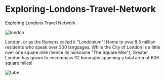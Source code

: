 # Exploring-Londons-Travel-Network
Exploring Londons Travel Network

![london](https://github.com/misterseyiayeni/Exploring-Londons-Travel-Network/assets/125358861/0102deb6-96f4-42fc-9c33-dc0c0884979f)

London, or as the Romans called it "Londonium"! Home to over 8.5 million residents who speak over 300 languages. While the City of London is a little over one square mile (hence its nickname "The Square Mile"), Greater London has grown to encompass 32 boroughs spanning a total area of 606 square miles!

![tube](https://github.com/misterseyiayeni/Exploring-Londons-Travel-Network/assets/125358861/161d2f9c-33c8-4f1d-a79c-f0b283cf31fd)
